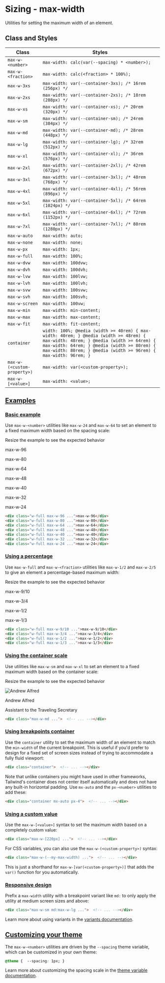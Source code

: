 # Sizing - max-width

Utilities for setting the maximum width of an element.

## Class and Styles

| Class             | Styles                                     |
|-------------------|--------------------------------------------|
| `max-w-<number>`  | `max-width: calc(var(--spacing) * <number>);` |
| `max-w-<fraction>`| `max-width: calc(<fraction> * 100%);`      |
| `max-w-3xs`       | `max-width: var(--container-3xs); /* 16rem (256px) */` |
| `max-w-2xs`       | `max-width: var(--container-2xs); /* 18rem (288px) */` |
| `max-w-xs`        | `max-width: var(--container-xs); /* 20rem (320px) */` |
| `max-w-sm`        | `max-width: var(--container-sm); /* 24rem (384px) */` |
| `max-w-md`        | `max-width: var(--container-md); /* 28rem (448px) */` |
| `max-w-lg`        | `max-width: var(--container-lg); /* 32rem (512px) */` |
| `max-w-xl`        | `max-width: var(--container-xl); /* 36rem (576px) */` |
| `max-w-2xl`       | `max-width: var(--container-2xl); /* 42rem (672px) */` |
| `max-w-3xl`       | `max-width: var(--container-3xl); /* 48rem (768px) */` |
| `max-w-4xl`       | `max-width: var(--container-4xl); /* 56rem (896px) */` |
| `max-w-5xl`       | `max-width: var(--container-5xl); /* 64rem (1024px) */`|
| `max-w-6xl`       | `max-width: var(--container-6xl); /* 72rem (1152px) */`|
| `max-w-7xl`       | `max-width: var(--container-7xl); /* 80rem (1280px) */`|
| `max-w-auto`      | `max-width: auto;`                         |
| `max-w-none`      | `max-width: none;`                         |
| `max-w-px`        | `max-width: 1px;`                            |
| `max-w-full`      | `max-width: 100%;`                           |
| `max-w-dvw`       | `max-width: 100dvw;`                          |
| `max-w-dvh`       | `max-width: 100dvh;`                          |
| `max-w-lvw`       | `max-width: 100lvw;`                          |
| `max-w-lvh`       | `max-width: 100lvh;`                          |
| `max-w-svw`       | `max-width: 100svw;`                          |
| `max-w-svh`       | `max-width: 100svh;`                          |
| `max-w-screen`    | `max-width: 100vw;`                           |
| `max-w-min`       | `max-width: min-content;`                    |
| `max-w-max`       | `max-width: max-content;`                    |
| `max-w-fit`       | `max-width: fit-content;`                    |
| `container`       | `width: 100%; @media (width >= 40rem) { max-width: 40rem; } @media (width >= 48rem) { max-width: 48rem; } @media (width >= 64rem) { max-width: 64rem; } @media (width >= 80rem) { max-width: 80rem; } @media (width >= 96rem) { max-width: 96rem; }` |
| `max-w-(<custom-property>)` | `max-width: var(<custom-property>);`      |
| `max-w-[<value>]` | `max-width: <value>;`                       |

## [Examples](https://tailwindcss.com/docs/max-width#examples)

### [Basic example](https://tailwindcss.com/docs/max-width#basic-example)

Use `max-w-<number>` utilities like `max-w-24` and `max-w-64` to set an element to a fixed maximum width based on the spacing scale:

Resize the example to see the expected behavior

max-w-96

max-w-80

max-w-64

max-w-48

max-w-40

max-w-32

max-w-24

```html
<div class="w-full max-w-96 ...">max-w-96</div>
<div class="w-full max-w-80 ...">max-w-80</div>
<div class="w-full max-w-64 ...">max-w-64</div>
<div class="w-full max-w-48 ...">max-w-48</div>
<div class="w-full max-w-40 ...">max-w-40</div>
<div class="w-full max-w-32 ...">max-w-32</div>
<div class="w-full max-w-24 ...">max-w-24</div>
```

### [Using a percentage](https://tailwindcss.com/docs/max-width#using-a-percentage)

Use `max-w-full` and `max-w-<fraction>` utilities like `max-w-1/2` and `max-w-2/5` to give an element a percentage-based maximum width:

Resize the example to see the expected behavior

max-w-9/10

max-w-3/4

max-w-1/2

max-w-1/3

```html
<div class="w-full max-w-9/10 ...">max-w-9/10</div>
<div class="w-full max-w-3/4 ...">max-w-3/4</div>
<div class="w-full max-w-1/2 ...">max-w-1/2</div>
<div class="w-full max-w-1/3 ...">max-w-1/3</div>
```

### [Using the container scale](https://tailwindcss.com/docs/max-width#using-the-container-scale)

Use utilities like `max-w-sm` and `max-w-xl` to set an element to a fixed maximum width based on the container scale:

Resize the example to see the expected behavior

![Andrew Alfred](https://images.unsplash.com/photo-1501196354995-cbb51c65aaea?ixlib=rb-1.2.1&ixid=MnwxMjA3fDB8MHxwaG90by1wYWdlfHx8fGVufDB8fHx8&auto=format&fit=facearea&facepad=4&w=256&h=256&q=80)

Andrew Alfred

Assistant to the Traveling Secretary

```html
<div class="max-w-md ...">  <!-- ... --></div>
```

### [Using breakpoints container](https://tailwindcss.com/docs/max-width#using-breakpoints-container)

Use the `container` utility to set the maximum width of an element to match the `min-width` of the current breakpoint. This is useful if you'd prefer to design for a fixed set of screen sizes instead of trying to accommodate a fully fluid viewport:

```html
<div class="container">  <!-- ... --></div>
```

Note that unlike containers you might have used in other frameworks, Tailwind's container does not center itself automatically and does not have any built-in horizontal padding. Use `mx-auto` and the `px-<number>` utilities to add these:

```html
<div class="container mx-auto px-4">  <!-- ... --></div>
```

### [Using a custom value](https://tailwindcss.com/docs/max-width#using-a-custom-value)

Use the `max-w-[<value>]` syntax to set the maximum width based on a completely custom value:

```html
<div class="max-w-[220px] ...">  <!-- ... --></div>
```

For CSS variables, you can also use the `max-w-(<custom-property>)` syntax:

```html
<div class="max-w-(--my-max-width) ...">  <!-- ... --></div>
```

This is just a shorthand for `max-w-[var(<custom-property>)]` that adds the `var()` function for you automatically.

### [Responsive design](https://tailwindcss.com/docs/max-width#responsive-design)

Prefix a `max-width` utility with a breakpoint variant like `md:` to only apply the utility at medium screen sizes and above:

```html
<div class="max-w-sm md:max-w-lg ...">  <!-- ... --></div>
```

Learn more about using variants in the [variants documentation](https://tailwindcss.com/docs/hover-focus-and-other-states).

## [Customizing your theme](https://tailwindcss.com/docs/max-width#customizing-your-theme)

The `max-w-<number>` utilities are driven by the `--spacing` theme variable, which can be customized in your own theme:

```css
@theme {  --spacing: 1px; }
```

Learn more about customizing the spacing scale in the [theme variable documentation](https://tailwindcss.com/docs/theme).